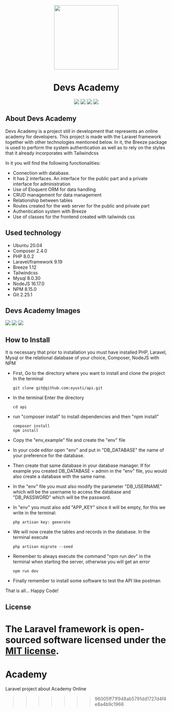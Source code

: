 
<p align="center"><a href="https://laravel.com" target="_blank"><img src="https://user-images.githubusercontent.com/65675939/187299667-431d45e6-8685-4101-92ff-7f0a7ae0fa90.png" width="200"></a></p>


<h1 align="center"> Devs Academy </h1>
<p align="center">
<img src="https://img.shields.io/github/issues/oyusti/academy">
<img src="https://img.shields.io/github/forks/oyusti/academy">
<img src="https://img.shields.io/badge/status-Under_Development-green">
<img src="https://img.shields.io/github/stars/oyusti?style=social"
</p>

    
## About Devs Academy

<p>Devs Academy is a project still in development that represents an online academy for developers. This project is made with the Laravel framework together with other technologies mentioned below. In it, the Breeze package is used to perform the system authentication as well as to rely on the styles that it already incorporates with Tailwindcss</p>

<p>In it you will find the following functionalities:</p>


- Connection with database.
- It has 2 interfaces. An interface for the public part and a private interface for administration
- Use of Eloquent ORM for data handling
- CRUD management for data management
- Relationship between tables
- Routes created for the web server for the public and private part
- Authentication system with Breeze
- Use of classes for the frontend created with tailwinds css


## Used technology

- Ubuntu 20.04
- Composer 2.4.0
- PHP 8.0.2
- Laravel/framework 9.19
- Breeze 1.12
- Tailwindcss
- Mysql 8.0.30
- NodeJS 16.17.0
- NPM 8.15.0
- Git 2.25.1

## Devs Academy Images

<img src="https://user-images.githubusercontent.com/65675939/187304719-b3d434cd-b35b-4426-a51e-538fa9d563e4.png">
<img src="https://user-images.githubusercontent.com/65675939/187304764-f7ee38d6-27da-4682-82b7-bccff56390c6.png">
<img src="https://user-images.githubusercontent.com/65675939/187304786-e38ee556-7c6b-4c64-ace3-7633bd7b94f1.png">


## How to Install

It is necessary that prior to installation you must have installed PHP, Laravel, Mysql or the relational database of your choice, Composer, NodeJS with NPM

-   First, Go to the directory where you want to install and clone the project
In the terminal

   
   
        git clone git@github.com:oyusti/api.git
   
   
   
-   In the terminal Enter the directory 



        cd api
        


-   run "composer install" to install dependencies and then "npm install"


        composer install
        npm install

   
-   Copy the "env_example" file and create the "env" file

-   In your code editor open "env" and put in "DB_DATABASE" the name of your preference for the database.

-   Then create that same database in your database manager. If for example you created DB_DATABASE = admin in the "env" file, you would also create a database with the same name.

-   In the "env" file you must also modify the parameter "DB_USERNAME" which will be the username to access the database and "DB_PASSWORD" which will be the password.

-   In "env" you must also add "APP_KEY" since it will be empty, for this we write in the terminal: 


        php artisan key: generate


-   We will now create the tables and records in the database. In the terminal execute 


        php artisan migrate --seed
        
        
-   Remember to always execute the command "npm run dev" in the terminal when starting the server, otherwise you will get an error

        npm run dev


-   Finally remember to install some software to test the API like postman

That is all... Happy Code!


## License

The Laravel framework is open-sourced software licensed under the [MIT license](https://opensource.org/licenses/MIT).
=======
# Academy
Laravel project about Academy Online
>>>>>>> 96005ff71f948ab5791dd1727d4f4e8a4b9c1966
